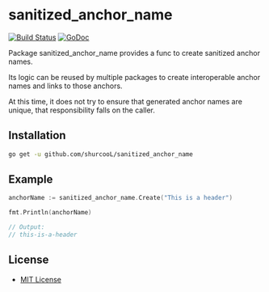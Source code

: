 sanitized_anchor_name
=====================

[![Build Status](https://travis-ci.org/shurcooL/sanitized_anchor_name.svg?branch=master)](https://travis-ci.org/shurcooL/sanitized_anchor_name) [![GoDoc](https://godoc.org/github.com/shurcooL/sanitized_anchor_name?status.svg)](https://godoc.org/github.com/shurcooL/sanitized_anchor_name)

Package sanitized_anchor_name provides a func to create sanitized anchor names.

Its logic can be reused by multiple packages to create interoperable anchor names
and links to those anchors.

At this time, it does not try to ensure that generated anchor names
are unique, that responsibility falls on the caller.

Installation
------------

```bash
go get -u github.com/shurcooL/sanitized_anchor_name
```

Example
-------

```Go
anchorName := sanitized_anchor_name.Create("This is a header")

fmt.Println(anchorName)

// Output:
// this-is-a-header
```

License
-------

-	[MIT License](LICENSE)
